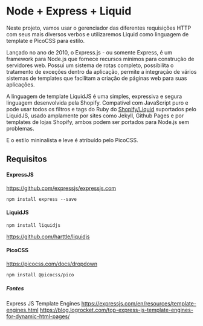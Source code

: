 # Node + Express + Liquid

Neste projeto, vamos usar o gerenciador das diferentes requisições HTTP com seus mais diversos verbos e utilizaremos Liquid como linguagem de template e PicoCSS para estilo.

Lançado no ano de 2010, o Express.js - ou somente Express, é um framework para Node.js que fornece recursos mínimos para construção de servidores web. Possui um sistema de rotas completo, possibilita o tratamento de exceções dentro da aplicação, permite a integração de vários sistemas de templates que facilitam a criação de páginas web para suas aplicações. 

A linguagem de template LiquidJS é uma simples, expressiva e segura linguagem desenvolvida pela Shopify. Compatível com JavaScript puro e pode usar todos os filtros e tags do Ruby do [Shopify/Liquid](https://github.com/Shopify/liquid) suportados pelo LiquidJS, usado amplamente por sites como Jekyll, Github Pages e por templates de lojas Shopify, ambos podem ser portados para Node.js sem problemas. 

E o estilo mininalista e leve é atribuído pelo PicoCSS. 


## Requisitos


#### ExpressJS
https://github.com/expressjs/expressjs.com
```
npm install express --save
```


#### LiquidJS

```
npm install liquidjs
```
https://github.com/harttle/liquidjs


#### PicoCSS
https://picocss.com/docs/dropdown
```
npm install @picocss/pico
```


##### Fontes

Express JS Template Engines
https://expressjs.com/en/resources/template-engines.html
https://blog.logrocket.com/top-express-js-template-engines-for-dynamic-html-pages/